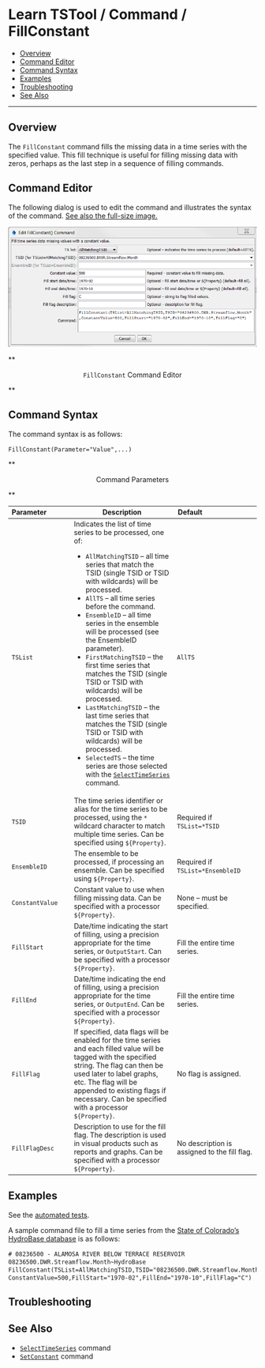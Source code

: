 # Learn TSTool / Command / FillConstant #

* [Overview](#overview)
* [Command Editor](#command-editor)
* [Command Syntax](#command-syntax)
* [Examples](#examples)
* [Troubleshooting](#troubleshooting)
* [See Also](#see-also)

-------------------------

## Overview ##

The `FillConstant` command fills the missing data in a time series with the specified value.
This fill technique is useful for filling missing data with zeros, perhaps as the last step in a sequence of filling commands.

## Command Editor ##

The following dialog is used to edit the command and illustrates the syntax of the command.
<a href="../FillConstant.png">See also the full-size image.</a>

![FillConstant](FillConstant.png)

**<p style="text-align: center;">
`FillConstant` Command Editor
</p>**

## Command Syntax ##

The command syntax is as follows:

```text
FillConstant(Parameter="Value",...)
```
**<p style="text-align: center;">
Command Parameters
</p>**

|**Parameter**&nbsp;&nbsp;&nbsp;&nbsp;&nbsp;&nbsp;&nbsp;&nbsp;&nbsp;&nbsp;&nbsp;|**Description**|**Default**&nbsp;&nbsp;&nbsp;&nbsp;&nbsp;&nbsp;&nbsp;&nbsp;&nbsp;&nbsp;&nbsp;&nbsp;&nbsp;&nbsp;&nbsp;&nbsp;&nbsp;&nbsp;&nbsp;&nbsp;&nbsp;&nbsp;&nbsp;&nbsp;&nbsp;&nbsp;&nbsp;|
|--------------|-----------------|-----------------|
|`TSList`|Indicates the list of time series to be processed, one of:<br><ul><li>`AllMatchingTSID` – all time series that match the TSID (single TSID or TSID with wildcards) will be processed.</li><li>`AllTS` – all time series before the command.</li><li>`EnsembleID` – all time series in the ensemble will be processed (see the EnsembleID parameter).</li><li>`FirstMatchingTSID` – the first time series that matches the TSID (single TSID or TSID with wildcards) will be processed.</li><li>`LastMatchingTSID` – the last time series that matches the TSID (single TSID or TSID with wildcards) will be processed.</li><li>`SelectedTS` – the time series are those selected with the [`SelectTimeSeries`](../SelectTimeSeries/SelectTimeSeries) command.</li></ul> | `AllTS` |
|`TSID`|The time series identifier or alias for the time series to be processed, using the `*` wildcard character to match multiple time series.  Can be specified using `${Property}`.|Required if `TSList=*TSID`|
|`EnsembleID`|The ensemble to be processed, if processing an ensemble. Can be specified using `${Property}`.|Required if `TSList=*EnsembleID`|
|`ConstantValue`|Constant value to use when filling missing data.  Can be specified with a processor `${Property}`.|None – must be specified.|
|`FillStart`|Date/time indicating the start of filling, using a precision appropriate for the time series, or `OutputStart`.  Can be specified with a processor `${Property}`.|Fill the entire time series.|
|`FillEnd`|Date/time indicating the end of filling, using a precision appropriate for the time series, or `OutputEnd`.  Can be specified with a processor `${Property}`.|Fill the entire time series.|
|`FillFlag`|If specified, data flags will be enabled for the time series and each filled value will be tagged with the specified string.  The flag can then be used later to label graphs, etc.  The flag will be appended to existing flags if necessary.  Can be specified with a processor `${Property}`.|No flag is assigned.|
|`FillFlagDesc`|Description to use for the fill flag.  The description is used in visual products such as reports and graphs.  Can be specified with a processor `${Property}`.|No description is assigned to the fill flag.|

## Examples ##

See the [automated tests](https://github.com/OpenWaterFoundation/cdss-app-tstool-test/tree/master/test/regression/commands/general/FillConstant).

A sample command file to fill a time series from the [State of Colorado’s HydroBase database](../../datastore-ref/CO-HydroBase/CO-HydroBase)
is as follows:

```text
# 08236500 - ALAMOSA RIVER BELOW TERRACE RESERVOIR
08236500.DWR.Streamflow.Month~HydroBase
FillConstant(TSList=AllMatchingTSID,TSID="08236500.DWR.Streamflow.Month",
ConstantValue=500,FillStart="1970-02",FillEnd="1970-10",FillFlag="C")
```

## Troubleshooting ##

## See Also ##

* [`SelectTimeSeries`](../SelectTimeSeries/SelectTimeSeries) command
* [`SetConstant`](../SetConstant/SetConstant) command

